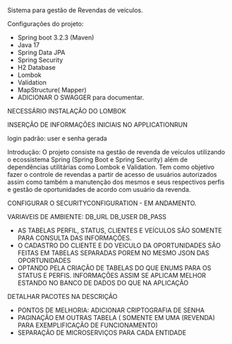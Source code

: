 Sistema para gestão de Revendas de veículos.

Configurações do projeto:
- Spring boot 3.2.3 (Maven)
- Java 17
- Spring Data JPA
- Spring Security
- H2 Database
- Lombok
- Validation
- MapStructure( Mapper)
- ADICIONAR O SWAGGER para documentar.

NECESSÁRIO INSTALAÇÃO DO LOMBOK

INSERÇÃO DE INFORMAÇÕES INICIAIS NO APPLICATIONRUN

login padrão: user e senha gerada

Introdução:
 O projeto consiste na gestão de revenda de veículos utilizando o ecossistema Spring (Spring Boot e Spring Security) 
além de dependências utilitárias como Lombok e Validation. Tem como objetivo fazer o controle de revendas a partir de acesso
de usuários autorizados assim como também a manutenção dos mesmos e seus respectivos perfis e gestão de oportunidades de acordo com
usuário da revenda.

CONFIGURAR O SECURITYCONFIGURATION  - EM ANDAMENTO.

VARIAVEIS DE AMBIENTE:
DB_URL
DB_USER
DB_PASS


- AS TABELAS PERFIL, STATUS, CLIENTES E VEÍCULOS SÃO SOMENTE PARA CONSULTA DAS INFORMAÇÕES.
- O CADASTRO DO CLIENTE E DO VEICULO DA OPORTUNIDADES SÃO FEITAS EM TABELAS SEPARADAS POREM NO MESMO JSON DAS OPORTUNIDADES
- OPTANDO PELA CRIAÇÃO DE TABELAS DO QUE ENUMS PARA OS STATUS E PERFIS. INFORMAÇÕES ASSIM SE APLICAM  MELHOR ESTANDO NO BANCO DE DADOS DO QUE NA APLICAÇÃO

DETALHAR PACOTES NA DESCRIÇÃO

- PONTOS DE MELHORIA: ADICIONAR CRIPTOGRAFIA DE SENHA
- PAGINAÇÃO EM OUTRAS TABELA ( SOMENTE EM UMA (REVENDA) PARA EXEMPLIFICAÇÃO DE FUNCIONAMENTO)
- SEPARAÇÃO DE MICROSERVIÇOS PARA CADA ENTIDADE
